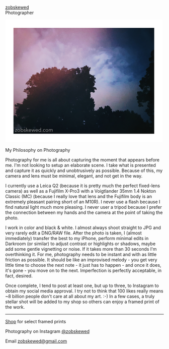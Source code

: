 [zobskewed](http://zobskewed.com)
<br />
Photographer

<!--![colorful_trees_and_sky_small.jpg](colorful_trees_and_sky_small.jpg)-->
<img src="colorful_trees_and_sky_small.jpg" width="500" />

My Philosophy on Photography

Photography for me is all about capturing the moment that appears before me. I'm not looking to setup an elaborate scene. I take what is presented and capture it as quickly and unobtrusively as possible. Because of this, my camera and lens must be minimal, elegant, and not get in the way.

I currently use a Leica Q2 (because it is pretty much the perfect fixed-lens camera) as well as a Fujifilm X-Pro3 with a Voigtlander 35mm 1.4 Nokton Classic (MC) (because I really love that lens and the Fujifilm body is an extremely pleasant pairing short of an M10R). I never use a flash because I find natural light much more pleasing. I never user a tripod because I prefer the connection between my hands and the camera at the point of taking the photo.

I work in color and black & white. I almost always shoot straight to JPG and very rarely edit a DNG/RAW file. After the photo is taken, I (almost immediately) transfer the best to my iPhone, perform minimal edits in Darkroom (or similar) to adjust contrast or highlights or shadows, maybe add some gentle vignetting or noise. If it takes more than 30 seconds I'm overthinking it. For me, photography needs to be instant and with as little friction as possible. It should be like an improvised melody - you get very little time to choose the next note - it just has to happen - and once it does, it's gone - you move on to the next. Imperfection is perfectly acceptable, in fact, desired.

Once complete, I tend to post at least one, but up to three, to Instagram to obtain my social media approval. I try not to think that 100 likes really means ~8 billion people don't care at all about my art. :-) In a few cases, a truly stellar shot will be added to my shop so others can enjoy a framed print of the work.

<hr />

[Shop](http://shop.zobskewed.com/) for select framed prints

Photography on Instagram [@zobskewed](http://instagram.zobskewed.com/)

Email [zobskewed@gmail.com](mailto:zobskewed@gmail.com)

<!--
[Visit Amazon](https://www.amazon.com/?&_encoding=UTF8&tag=zobskewed-20&linkCode=ur2&linkId=89d99b8bc966b26db86a1e808a43a895&camp=1789&creative=9325)
-->
